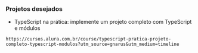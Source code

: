### Projetos desejados
* TypeScript na prática: implemente um projeto completo com TypeScript e módulos
```
https://cursos.alura.com.br/course/typescript-pratica-projeto-completo-typescript-modulos?utm_source=gnarus&utm_medium=timeline
```

